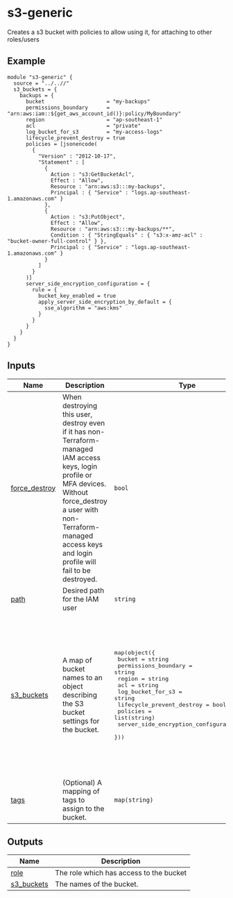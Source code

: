# s3-generic

Creates a s3 bucket with policies to allow using it, for attaching to other roles/users

## Example

```hcl
module "s3-generic" {
  source = "../..//"
  s3_buckets = {
    backups = {
      bucket                    = "my-backups"
      permissions_boundary      = "arn:aws:iam::${get_aws_account_id()}:policy/MyBoundary"
      region                    = "ap-southeast-1"
      acl                       = "private"
      log_bucket_for_s3         = "my-access-logs"
      lifecycle_prevent_destroy = true
      policies = [jsonencode(
        {
          "Version" : "2012-10-17",
          "Statement" : [
            {
              Action : "s3:GetBucketAcl",
              Effect : "Allow",
              Resource : "arn:aws:s3:::my-backups",
              Principal : { "Service" : "logs.ap-southeast-1.amazonaws.com" }
            },
            {
              Action : "s3:PutObject",
              Effect : "Allow",
              Resource : "arn:aws:s3:::my-backups/**",
              Condition : { "StringEquals" : { "s3:x-amz-acl" : "bucket-owner-full-control" } },
              Principal : { "Service" : "logs.ap-southeast-1.amazonaws.com" }
            }
          ]
        }
      )]
      server_side_encryption_configuration = {
        rule = {
          bucket_key_enabled = true
          apply_server_side_encryption_by_default = {
            sse_algorithm = "aws:kms"
          }
        }
      }
    }
  }
}
```

## Inputs

| Name | Description | Type | Default | Required |
|------|-------------|------|---------|:--------:|
| <a name="input_force_destroy"></a> [force\_destroy](#input\_force\_destroy) | When destroying this user, destroy even if it has non-Terraform-managed IAM access keys, login profile or MFA devices. Without force\_destroy a user with non-Terraform-managed access keys and login profile will fail to be destroyed. | `bool` | `false` | no |
| <a name="input_path"></a> [path](#input\_path) | Desired path for the IAM user | `string` | `"/"` | no |
| <a name="input_s3_buckets"></a> [s3\_buckets](#input\_s3\_buckets) | A map of bucket names to an object describing the S3 bucket settings for the bucket. | <pre>map(object({<br>    bucket                               = string<br>    permissions_boundary                 = string<br>    region                               = string<br>    acl                                  = string<br>    log_bucket_for_s3                    = string<br>    lifecycle_prevent_destroy            = bool<br>    policies                             = list(string)<br>    server_side_encryption_configuration = any<br>  }))</pre> | <pre>{<br>  "main": {<br>    "acl": "private",<br>    "bucket": "",<br>    "lifecycle_prevent_destroy": true,<br>    "log_bucket_for_s3": "",<br>    "permissions_boundary": "",<br>    "policies": [],<br>    "region": "ap-southeast-1",<br>    "server_side_encryption_configuration": {<br>      "rule": {<br>        "apply_server_side_encryption_by_default": {<br>          "sse_algorithm": "AES256"<br>        }<br>      }<br>    }<br>  }<br>}</pre> | no |
| <a name="input_tags"></a> [tags](#input\_tags) | (Optional) A mapping of tags to assign to the bucket. | `map(string)` | `{}` | no |

## Outputs

| Name | Description |
|------|-------------|
| <a name="output_role"></a> [role](#output\_role) | The role which has access to the bucket |
| <a name="output_s3_buckets"></a> [s3\_buckets](#output\_s3\_buckets) | The names of the bucket. |

